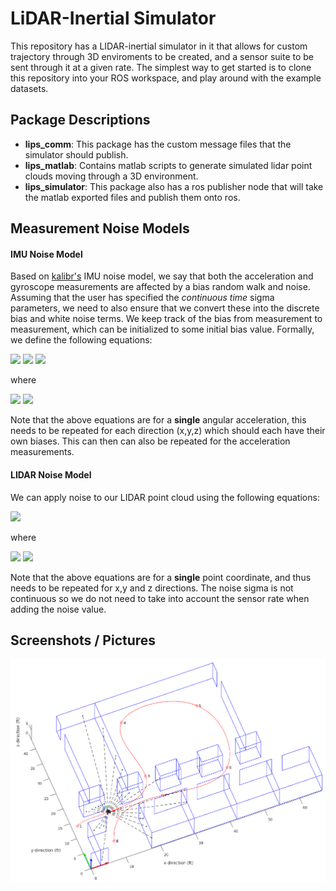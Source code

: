 # LiDAR-Inertial Simulator

This repository has a LIDAR-inertial simulator in it that allows for custom trajectory through 3D enviroments to be created, and a sensor suite to be sent through it at a given rate.
The simplest way to get started is to clone this repository into your ROS workspace, and play around with the example datasets.


## Package Descriptions

* **lips_comm**: This package has the custom message files that the simulator should publish.
* **lips_matlab**: Contains matlab scripts to generate simulated lidar point clouds moving through a 3D environment.
* **lips_simulator**: This package also has a ros publisher node that will take the matlab exported files and publish them onto ros.


## Measurement Noise Models

#### IMU Noise Model

Based on [kalibr's](https://github.com/ethz-asl/kalibr/wiki/IMU-Noise-Model#the-imu-noise-model) IMU noise model, we say that both the acceleration and gyroscope measurements are affected by a bias random walk and noise.
Assuming that the user has specified the *continuous time* sigma parameters, we need to also ensure that we convert these into the discrete bias and white noise terms.
We keep track of the bias from measurement to measurement, which can be initialized to some initial bias value.
Formally, we define the following equations:

<img src="https://latex.codecogs.com/gif.latex?%5Comega_m%5Bk%5D%20%3D%20%5Comega%5Bk%5D%20&plus;%20b_d%5Bk%5D%20&plus;%20n_d%5Bk%5D">

<img src="https://latex.codecogs.com/gif.latex?b_d%5Bk%5D%20%3D%20b_d%5Bk-1%5D%20&plus;%20%5Csigma_%7Bbg%7D~%5Csqrt%7B%5CDelta%20t%7D~%5Ctextrm%7Bgennoise%7D%28w%29">

<img src="https://latex.codecogs.com/gif.latex?n_d%5Bk%5D%3D%5Csigma_%7Bg%7D~%5Cfrac%7B1%7D%7B%5Csqrt%7B%5CDelta%20t%7D%7D~%5Ctextrm%7Bgennoise%7D%28w%29">

where

<img src="https://latex.codecogs.com/gif.latex?w%5Csim%5Cmathcal%7BN%7D%280%2C1%29">

<img src="https://latex.codecogs.com/gif.latex?%5Ctextrm%7Bgennoise%7D%28%5Ccdot%29%3A%20%5Ctextrm%7Bgenerate%20random%20sample%20from%20input%20distribution%7D">

Note that the above equations are for a **single** angular acceleration, this needs to be repeated for each direction (x,y,z) which should each have their own biases.
This can then can also be repeated for the acceleration measurements.

#### LIDAR Noise Model

We can apply noise to our LIDAR point cloud using the following equations:

<img src="https://latex.codecogs.com/gif.latex?p_m%20%3D%20p%20&plus;%20%5Csigma_p%20~%5Ctextrm%7Bgennoise%7D%28w%29">

where 

<img src="https://latex.codecogs.com/gif.latex?w%5Csim%5Cmathcal%7BN%7D%280%2C1%29">

<img src="https://latex.codecogs.com/gif.latex?%5Ctextrm%7Bgennoise%7D%28%5Ccdot%29%3A%20%5Ctextrm%7Bgenerate%20random%20sample%20from%20input%20distribution%7D">

Note that the above equations are for a **single** point coordinate, and thus needs to be repeated for x,y and z directions.
The noise sigma is not continuous so we do not need to take into account the sensor rate when adding the noise value.



## Screenshots / Pictures

![example lidar run](pictures/example_run.png)

 
